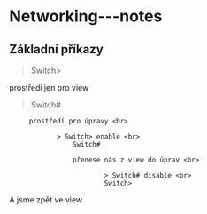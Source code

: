 # Networking---notes
## Základní příkazy
> Switch> <br>

prostředí jen pro view
> Switch# 

         prostředí pro úpravy <br>

                > Switch> enable <br>
                    Switch# 

                    přenese nás z view do úprav <br>

                            > Switch# disable <br>
                            Switch>

 A jsme zpět ve view

 




